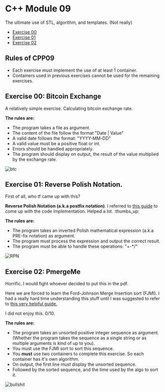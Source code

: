 # C++ Module 09

The ultimate use of STL, algorithm, and templates. (Not really)

* [Exercise 00](#exercise-00-bitcoin-exchange)
* [Exercise 01](#exercise-01-reverse-polish-notation)
* [Exercise 02](#exercise-02-pmergeme)

## Rules of CPP09
* Each exercise must implement the use of at least 1 container.
* Containers used in previous exercises cannot be used for the remaining exercises.

## Exercise 00: Bitcoin Exchange

A relatively simple exercise. Calculating bitcoin exchange rate.

**The rules are:**
* The program takes a file as argument.
* The content of the file follow the format "Date | Value"
* A valid date follows the format: "YYYY-MM-DD"
* A valid value must be a positive float or int.
* Errors should be handled appropriately.
* The program should display on output, the result of the value multiplied by the exchange rate.

![btc](https://media.discordapp.net/attachments/989407433858375683/1134704689087250474/Screenshot_2023-07-29_at_12.27.31.png?width=1580&height=1020)

## Exercise 01: Reverse Polish Notation.

First of all, who tf came up with this?

**Reverse Polish Notation (a.k.a postfix notation)**. I referred to [this guide](https://notation-visualizer.ajayliu.com/) to come up with the code implementation. Helped a lot. :thumbs_up:

**The rules are:**
* The program takes an inverted Polish mathematical expression (a.k.a PRE-fix notation) as argument.
* The program must process the expression and output the correct result.
* The program must be able to handle these operations: "+-*/"

![RPN](https://media.discordapp.net/attachments/989407433858375683/1134704689460563988/Screenshot_2023-07-29_at_12.29.08.png?width=1924&height=788)
## Exercise 02: PmergeMe

Horrific. I would fight whoever decided to put this in the pdf.

Here we are forced to learn the Ford-Johnson Merge Insertion sort (FJMI). I had a really hard time understanding this stuff until I was suggested to refer to [this very helpful guide.](https://github.com/PunkChameleon/ford-johnson-merge-insertion-sort)

I did not enjoy this. 0/10.

**The rules are:**
* The program takes an unsorted positive integer sequence as argument. (Whether the program takes the sequence as a single string or as multiple arguments is kind of up to you).
* You must use the FJMI sort to sort this sequence.
* You **must** use two containers to complete this exercise. So each container has it's own algorithm.
* On output, the first line must display the unsorted sequence.
* Followed by the sorted sequence, and the time used by the algo to sort it.

![bullshit](https://media.discordapp.net/attachments/989407433858375683/1134704688839807016/Screenshot_2023-07-29_at_12.31.02.png?width=2198&height=1498)